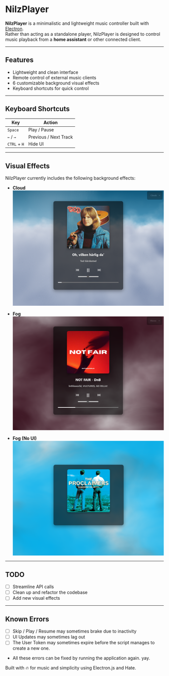 # NilzPlayer

**NilzPlayer** is a minimalistic and lightweight music controller built with [Electron](https://www.electronjs.org/).  
Rather than acting as a standalone player, NilzPlayer is designed to control music playback from a **home assistant** or other connected client.

---

## Features

- Lightweight and clean interface  
- Remote control of external music clients  
- 6 customizable background visual effects  
- Keyboard shortcuts for quick control

---

## Keyboard Shortcuts

| Key         | Action              |
|-------------|---------------------|
| `Space`     | Play / Pause        |
| `←` / `→`   | Previous / Next Track |
| `CTRL` + `H`   | Hide UI |
---

## Visual Effects

NilzPlayer currently includes the following background effects:

- **Cloud**  
  ![CloudEffect](/img/cloud.png)

- **Fog**  
  ![fog](/img/fog.png)

- **Fog (No UI)**  
  ![fog-noui](/img/fog-noui.png)

---

## TODO

- [ ] Streamline API calls  
- [ ] Clean up and refactor the codebase  
- [ ] Add new visual effects  

---

## Known Errors
- [ ] Skip / Play / Resume may sometimes brake due to inactivity
- [ ] UI Updates may sometimes lag out
- [ ] The User Token may sometimes expire before the script manages to create a new one. 
- All these errors can be fixed by running the application again. yay.

  
Built with 🔥 for music and simplicity using Electron.js and Hate.
